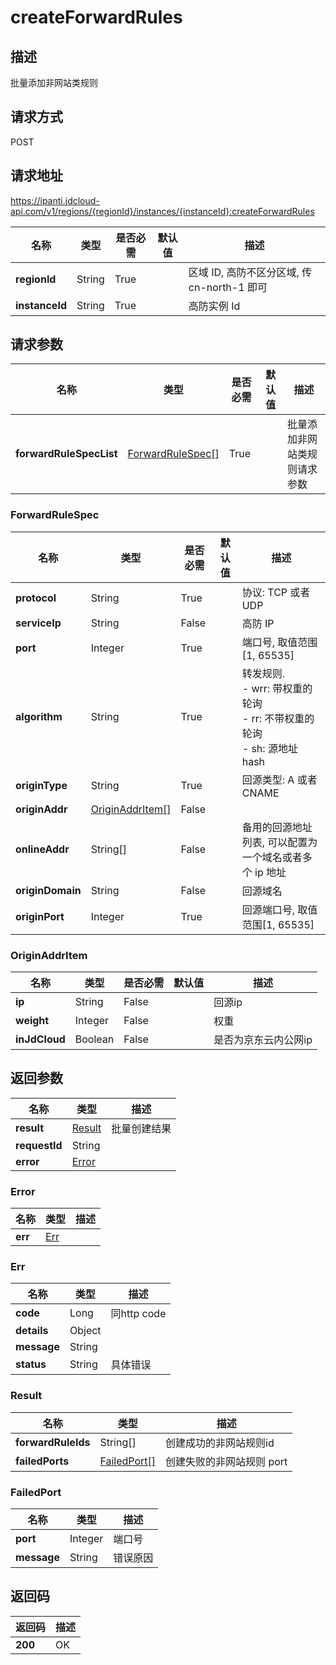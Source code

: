 # createForwardRules


## 描述
批量添加非网站类规则

## 请求方式
POST

## 请求地址
https://ipanti.jdcloud-api.com/v1/regions/{regionId}/instances/{instanceId}:createForwardRules

|名称|类型|是否必需|默认值|描述|
|---|---|---|---|---|
|**regionId**|String|True| |区域 ID, 高防不区分区域, 传 cn-north-1 即可|
|**instanceId**|String|True| |高防实例 Id|

## 请求参数
|名称|类型|是否必需|默认值|描述|
|---|---|---|---|---|
|**forwardRuleSpecList**|[ForwardRuleSpec[]](createforwardrules#forwardrulespec)|True| |批量添加非网站类规则请求参数|

### <div id="forwardrulespec">ForwardRuleSpec</div>
|名称|类型|是否必需|默认值|描述|
|---|---|---|---|---|
|**protocol**|String|True| |协议: TCP 或者 UDP|
|**serviceIp**|String|False| |高防 IP|
|**port**|Integer|True| |端口号, 取值范围[1, 65535]|
|**algorithm**|String|True| |转发规则. <br>- wrr: 带权重的轮询<br>- rr:  不带权重的轮询<br>- sh:  源地址hash|
|**originType**|String|True| |回源类型: A 或者 CNAME|
|**originAddr**|[OriginAddrItem[]](createforwardrules#originaddritem)|False| | |
|**onlineAddr**|String[]|False| |备用的回源地址列表, 可以配置为一个域名或者多个 ip 地址|
|**originDomain**|String|False| |回源域名|
|**originPort**|Integer|True| |回源端口号, 取值范围[1, 65535]|
### <div id="originaddritem">OriginAddrItem</div>
|名称|类型|是否必需|默认值|描述|
|---|---|---|---|---|
|**ip**|String|False| |回源ip|
|**weight**|Integer|False| |权重|
|**inJdCloud**|Boolean|False| |是否为京东云内公网ip|

## 返回参数
|名称|类型|描述|
|---|---|---|
|**result**|[Result](createforwardrules#result)|批量创建结果|
|**requestId**|String| |
|**error**|[Error](createforwardrules#error)| |

### <div id="error">Error</div>
|名称|类型|描述|
|---|---|---|
|**err**|[Err](createforwardrules#err)| |
### <div id="err">Err</div>
|名称|类型|描述|
|---|---|---|
|**code**|Long|同http code|
|**details**|Object| |
|**message**|String| |
|**status**|String|具体错误|
### <div id="result">Result</div>
|名称|类型|描述|
|---|---|---|
|**forwardRuleIds**|String[]|创建成功的非网站规则id|
|**failedPorts**|[FailedPort[]](createforwardrules#failedport)|创建失败的非网站规则 port|
### <div id="failedport">FailedPort</div>
|名称|类型|描述|
|---|---|---|
|**port**|Integer|端口号|
|**message**|String|错误原因|

## 返回码
|返回码|描述|
|---|---|
|**200**|OK|
